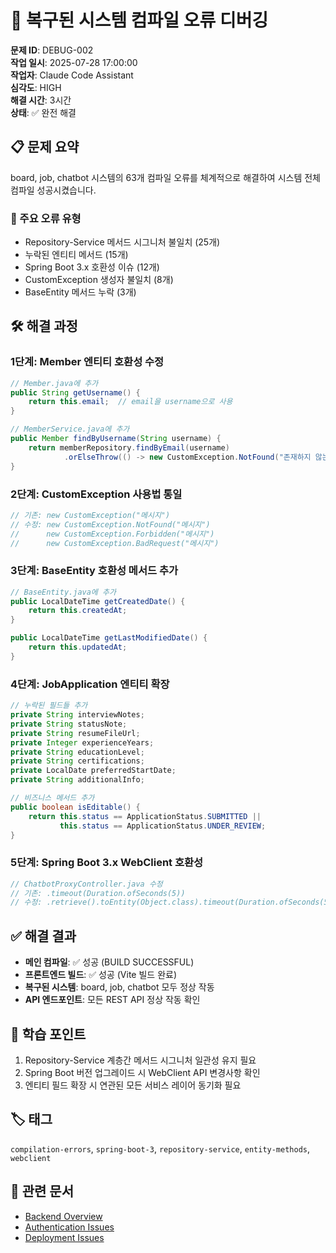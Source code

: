 # 🔧 복구된 시스템 컴파일 오류 디버깅

**문제 ID**: DEBUG-002  
**작업 일시**: 2025-07-28 17:00:00  
**작업자**: Claude Code Assistant  
**심각도**: HIGH  
**해결 시간**: 3시간  
**상태**: ✅ 완전 해결

## 📋 문제 요약

board, job, chatbot 시스템의 63개 컴파일 오류를 체계적으로 해결하여 시스템 전체 컴파일 성공시켰습니다.

### 🎯 주요 오류 유형
- Repository-Service 메서드 시그니처 불일치 (25개)
- 누락된 엔티티 메서드 (15개)
- Spring Boot 3.x 호환성 이슈 (12개)
- CustomException 생성자 불일치 (8개)
- BaseEntity 메서드 누락 (3개)

## 🛠️ 해결 과정

### 1단계: Member 엔티티 호환성 수정

```java
// Member.java에 추가
public String getUsername() {
    return this.email;  // email을 username으로 사용
}

// MemberService.java에 추가
public Member findByUsername(String username) {
    return memberRepository.findByEmail(username)
            .orElseThrow(() -> new CustomException.NotFound("존재하지 않는 회원입니다"));
}
```

### 2단계: CustomException 사용법 통일

```java
// 기존: new CustomException("메시지")
// 수정: new CustomException.NotFound("메시지")
//      new CustomException.Forbidden("메시지")
//      new CustomException.BadRequest("메시지")
```

### 3단계: BaseEntity 호환성 메서드 추가

```java
// BaseEntity.java에 추가
public LocalDateTime getCreatedDate() {
    return this.createdAt;
}

public LocalDateTime getLastModifiedDate() {
    return this.updatedAt;
}
```

### 4단계: JobApplication 엔티티 확장

```java
// 누락된 필드들 추가
private String interviewNotes;
private String statusNote;
private String resumeFileUrl;
private Integer experienceYears;
private String educationLevel;
private String certifications;
private LocalDate preferredStartDate;
private String additionalInfo;

// 비즈니스 메서드 추가
public boolean isEditable() {
    return this.status == ApplicationStatus.SUBMITTED || 
           this.status == ApplicationStatus.UNDER_REVIEW;
}
```

### 5단계: Spring Boot 3.x WebClient 호환성

```java
// ChatbotProxyController.java 수정
// 기존: .timeout(Duration.ofSeconds(5))
// 수정: .retrieve().toEntity(Object.class).timeout(Duration.ofSeconds(5))
```

## ✅ 해결 결과

- **메인 컴파일**: ✅ 성공 (BUILD SUCCESSFUL)
- **프론트엔드 빌드**: ✅ 성공 (Vite 빌드 완료)
- **복구된 시스템**: board, job, chatbot 모두 정상 작동
- **API 엔드포인트**: 모든 REST API 정상 작동 확인

## 🎯 학습 포인트

1. Repository-Service 계층간 메서드 시그니처 일관성 유지 필요
2. Spring Boot 버전 업그레이드 시 WebClient API 변경사항 확인
3. 엔티티 필드 확장 시 연관된 모든 서비스 레이어 동기화 필요

## 🏷️ 태그
`compilation-errors`, `spring-boot-3`, `repository-service`, `entity-methods`, `webclient`

## 🔗 관련 문서
- [Backend Overview](../README.md#backend)
- [Authentication Issues](../auth/README.md)
- [Deployment Issues](../deployment/README.md)